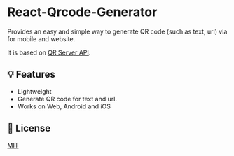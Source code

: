 # React-Qrcode-Generator

Provides an easy and simple way to generate QR code (such as text, url) via for mobile and website.

It is based on [QR Server API](https://developer.mozilla.org/en-US/docs/Web/API/Navigator/share).

## 💡 Features

- Lightweight
- Generate QR code for text and url.
- Works on Web, Android and iOS

## 📜 License

[MIT](https://github.com/mukesh-est/qrcode-generator/blob/main/LICENSE)
